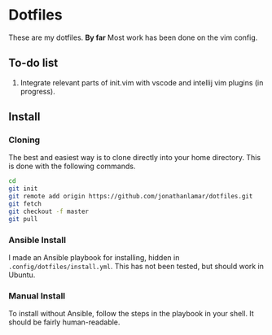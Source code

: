 # Dotfiles

These are my dotfiles.  **By far** Most work has been done on the vim config.

## To-do list

1. Integrate relevant parts of init.vim with vscode and intellij vim plugins (in
   progress).

## Install

### Cloning

The best and easiest way is to clone directly into your home directory. This is
done with the following commands.

```bash
cd
git init
git remote add origin https://github.com/jonathanlamar/dotfiles.git
git fetch
git checkout -f master
git pull
```

### Ansible Install

I made an Ansible playbook for installing, hidden in
`.config/dotfiles/install.yml`.  This has not been tested, but should work in
Ubuntu.

### Manual Install

To install without Ansible, follow the steps in the playbook in your shell.  It
should be fairly human-readable.
